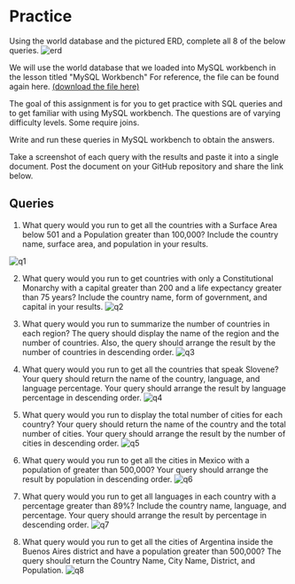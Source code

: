 # Practice

Using the world database and the pictured ERD, complete all 8 of the below queries.
![erd](https://github.com/eccecarreon/world/assets/153371886/3e75037c-6ccd-4d8e-8dbf-42e397900ff9)

We will use the world database that we loaded into MySQL workbench in the lesson titled "MySQL Workbench" For reference, the file can be found again here. [(download the file here)](https://assets.codingdojo.com/boomyeah/company_209/chapter_3569/handouts/chapter3569_5432_world.sql)

The goal of this assignment is for you to get practice with SQL queries and to get familiar with using MySQL workbench. The questions are of varying difficulty levels. Some require joins.

Write and run these queries in MySQL workbench to obtain the answers.

Take a screenshot of each query with the results and paste it into a single document. Post the document on your GitHub repository and share the link below.

## Queries

1. What query would you run to get all the countries with a Surface Area below 501 and a Population greater than 100,000? Include the country name, surface area, and population in your results.
 
![q1](https://github.com/eccecarreon/world/assets/153371886/4c15905f-beb7-49cc-b220-53044d837965)

2. What query would you run to get countries with only a Constitutional Monarchy with a capital greater than 200 and a life expectancy greater than 75 years? Include the country name, form of government, and capital in your results.
![q2](https://github.com/eccecarreon/world/assets/153371886/eca0cc33-55b1-4593-a35b-fe6ba34b7998)

3. What query would you run to summarize the number of countries in each region? The query should display the name of the region and the number of countries. Also, the query should arrange the result by the number of countries in descending order.
![q3](https://github.com/eccecarreon/world/assets/153371886/42c21390-4b12-42ad-b4c3-8f956023606a)

4. What query would you run to get all the countries that speak Slovene? Your query should return the name of the country, language, and language percentage. Your query should arrange the result by language percentage in descending order.
![q4](https://github.com/eccecarreon/world/assets/153371886/6c50f882-6a9a-4520-9af0-6cd6794ce6a8)

5. What query would you run to display the total number of cities for each country? Your query should return the name of the country and the total number of cities. Your query should arrange the result by the number of cities in descending order.
![q5](https://github.com/eccecarreon/world/assets/153371886/3c8f4eb1-498d-46d8-b488-72b99f0e3cc9)

6. What query would you run to get all the cities in Mexico with a population of greater than 500,000? Your query should arrange the result by population in descending order.
![q6](https://github.com/eccecarreon/world/assets/153371886/974aabb3-c157-4480-82ed-c97a7efaafdd)

7. What query would you run to get all languages in each country with a percentage greater than 89%? Include the country name, language, and percentage. Your query should arrange the result by percentage in descending order.
![q7](https://github.com/eccecarreon/world/assets/153371886/4d9ef952-ae32-4bea-921b-33f05ee8d4c1)

8. What query would you run to get all the cities of Argentina inside the Buenos Aires district and have a population greater than 500,000? The query should return the Country Name, City Name, District, and Population.
![q8](https://github.com/eccecarreon/world/assets/153371886/7eda2977-4f71-47e6-a6d9-cace5093d72d)
